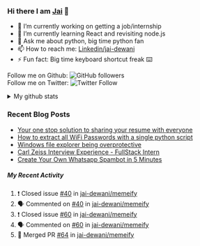 
### Hi there I am [Jai](https://jaid.tech) 👋

- 🔭 I’m currently working on getting a job/internship
- 🌱 I’m currently learning React and revisiting node.js
- 💬 Ask me about python, big time python fan 
- 📫 How to reach me: [Linkedin/jai-dewani](https://www.linkedin.com/in/jai-dewani)
- ⚡ Fun fact: Big time keyboard shortcut freak :keyboard:

Follow me on Github: ![GitHub followers](https://img.shields.io/github/followers/jai-dewani?label=Follow&style=social)  
Follow me on Twitter: ![Twitter Follow](https://img.shields.io/twitter/follow/jai_dewani?label=Follow&style=social)  

<details>
  <summary>My github stats</summary>
  &nbsp;&nbsp;&nbsp;&nbsp;<img src="https://github-readme-stats.vercel.app/api?username=jai-dewani">
</details>  

### Recent Blog Posts
<!-- BLOG-POST-LIST:START -->
- [Your one stop solution to sharing your resume with everyone](https://jai-dewani.github.io/blogs/one-stop-solution-to-sharing-your-resume/)
- [How to extract all WiFi Passwords with a single python script](https://jai-dewani.github.io/blogs/extract-wifi-passwords/)
- [Windows file explorer being overprotective](https://jai-dewani.github.io/blogs/windows-file-structure/)
- [Carl Zeiss Interview Experience - FullStack Intern](https://jai-dewani.github.io/blogs/carl-zeiss-interview-experience/)
- [Create Your Own Whatsapp Spambot in 5 Minutes](https://jai-dewani.github.io/blogs/automate-whatsapp/)
<!-- BLOG-POST-LIST:END -->

##### My Recent Activity
<!--START_SECTION:activity-->
1. ❗️ Closed issue [#40](https://github.com/jai-dewani/memeify/issues/40) in [jai-dewani/memeify](https://github.com/jai-dewani/memeify)
2. 🗣 Commented on [#40](https://github.com/jai-dewani/memeify/issues/40) in [jai-dewani/memeify](https://github.com/jai-dewani/memeify)
3. ❗️ Closed issue [#60](https://github.com/jai-dewani/memeify/issues/60) in [jai-dewani/memeify](https://github.com/jai-dewani/memeify)
4. 🗣 Commented on [#60](https://github.com/jai-dewani/memeify/issues/60) in [jai-dewani/memeify](https://github.com/jai-dewani/memeify)
5. 🎉 Merged PR [#64](https://github.com/jai-dewani/memeify/pull/64) in [jai-dewani/memeify](https://github.com/jai-dewani/memeify)
<!--END_SECTION:activity-->
